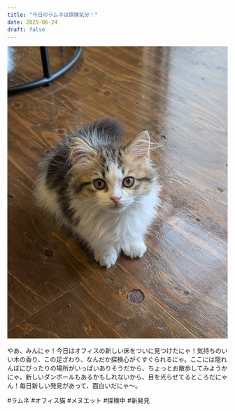 ```yaml
---
title: "今日のラムネは探検気分！"
date: 2025-06-24
draft: false
---
```


![今日のぼく](/images/cat-2025-07-30T12-19-26.jpg)

やあ、みんにゃ！今日はオフィスの新しい床をついに見つけたにゃ！気持ちのいい木の香り、この足ざわり、なんだか探検心がくすぐられるにゃ。ここには隠れんぼにぴったりの場所がいっぱいありそうだから、ちょっとお散歩してみようかにゃ。新しいダンボールもあるかもしれないから、目を光らせてるところだにゃん！毎日新しい発見があって、面白いだにゃ〜。

#ラムネ #オフィス猫 #メヌエット #探検中 #新発見